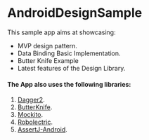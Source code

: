 # AndroidDesignSample
This sample app aims at showcasing:
* MVP design pattern.
* Data Binding Basic Implementation.
* Butter Knife Example
* Latest features of the Design Library.


#### The App also uses the following libraries:  
1. [Dagger2](https://github.com/google/dagger).
2. [ButterKnife](http://jakewharton.github.io/butterknife/).
3. [Mockito](http://mockito.org/).
4. [Robolectric](http://robolectric.org/).
5. [AssertJ-Android](https://github.com/square/assertj-android).

 
